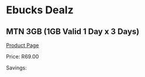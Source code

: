 
# Ebucks Dealz
## MTN 3GB (1GB Valid 1 Day x 3 Days)
[Product Page](https://www.ebucks.com/web/shop/productSelected.do?prodId=1194735397&catId=300)

Price: R69.00

Savings: 


	